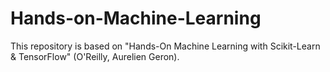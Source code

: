 # Hands-on-Machine-Learning

This repository is based on "Hands-On Machine Learning with Scikit-Learn & TensorFlow" (O'Reilly, Aurelien Geron). 
